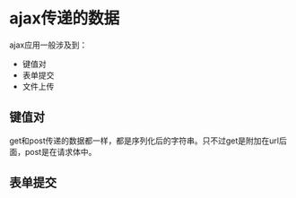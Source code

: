 # ajax传递的数据

ajax应用一般涉及到：
- 键值对
- 表单提交
- 文件上传

## 键值对

get和post传递的数据都一样，都是序列化后的字符串。只不过get是附加在url后面，post是在请求体中。

## 表单提交
